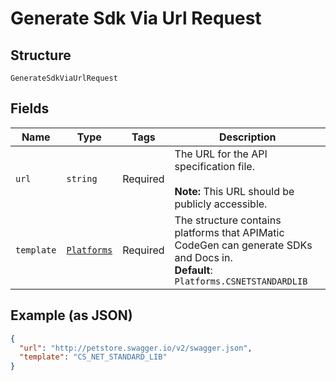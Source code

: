 
# Generate Sdk Via Url Request

## Structure

`GenerateSdkViaUrlRequest`

## Fields

| Name | Type | Tags | Description |
|  --- | --- | --- | --- |
| `url` | `string` | Required | The URL for the API specification file.<br><br>**Note:** This URL should be publicly accessible. |
| `template` | [`Platforms`](../../doc/models/platforms.md) | Required | The structure contains platforms that APIMatic CodeGen can generate SDKs and Docs in.<br>**Default**: `Platforms.CSNETSTANDARDLIB` |

## Example (as JSON)

```json
{
  "url": "http://petstore.swagger.io/v2/swagger.json",
  "template": "CS_NET_STANDARD_LIB"
}
```

